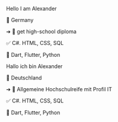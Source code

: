 Hello I am Alexander

📍 Germany

➔ 🏁 get high-school diploma

✅ C#. HTML, CSS, SQL 

🔎 Dart, Flutter, Python

Hallo ich bin Alexander

📍 Deutschland

➔ 🏁 Allgemeine Hochschulreife mit Profil IT

✅ C#. HTML, CSS, SQL 

🔎 Dart, Flutter, Python
